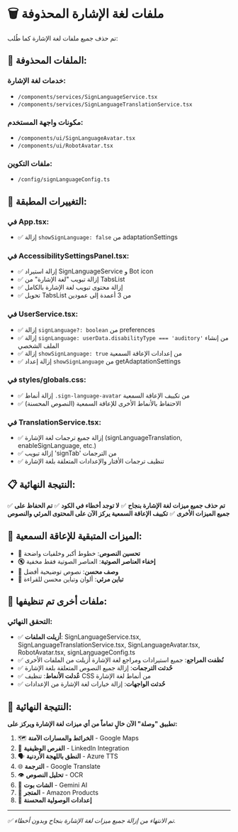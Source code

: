 # 🗑️ ملفات لغة الإشارة المحذوفة

تم حذف جميع ملفات لغة الإشارة كما طُلب:

## 📁 الملفات المحذوفة:

### خدمات لغة الإشارة:
- `/components/services/SignLanguageService.tsx`
- `/components/services/SignLanguageTranslationService.tsx`

### مكونات واجهة المستخدم:
- `/components/ui/SignLanguageAvatar.tsx`
- `/components/ui/RobotAvatar.tsx`

### ملفات التكوين:
- `/config/signLanguageConfig.ts`

## 🔧 التغييرات المطبقة:

### في App.tsx:
- ✅ إزالة `showSignLanguage: false` من adaptationSettings

### في AccessibilitySettingsPanel.tsx:
- ✅ إزالة استيراد SignLanguageService و Bot icon
- ✅ إزالة تبويب "لغة الإشارة" من TabsList
- ✅ إزالة محتوى تبويب لغة الإشارة بالكامل
- ✅ تحويل TabsList من 3 أعمدة إلى عمودين

### في UserService.tsx:
- ✅ إزالة `signLanguage?: boolean` من preferences
- ✅ إزالة `signLanguage: userData.disabilityType === 'auditory'` من إنشاء الملف الشخصي
- ✅ إزالة `showSignLanguage: true` من إعدادات الإعاقة السمعية
- ✅ إزالة إعداد `showSignLanguage` من getAdaptationSettings

### في styles/globals.css:
- ✅ إزالة أنماط `.sign-language-avatar` من تكييف الإعاقة السمعية
- ✅ الاحتفاظ بالأنماط الأخرى للإعاقة السمعية (النصوص المحسنة)

### في TranslationService.tsx:
- ✅ إزالة جميع ترجمات لغة الإشارة (signLanguageTranslation, enableSignLanguage, etc.)
- ✅ إزالة تبويب 'signTab' من الترجمات
- ✅ تنظيف ترجمات الأفتار والإعدادات المتعلقة بلغة الإشارة

## 📋 النتيجة النهائية:

✅ **تم حذف جميع ميزات لغة الإشارة بنجاح**
✅ **لا توجد أخطاء في الكود**
✅ **تم الحفاظ على جميع الميزات الأخرى**
✅ **تكييف الإعاقة السمعية يركز الآن على المحتوى المرئي والنصوص**

## 🎯 الميزات المتبقية للإعاقة السمعية:

- 📝 **تحسين النصوص**: خطوط أكبر وخلفيات واضحة
- 🔇 **إخفاء العناصر الصوتية**: العناصر الصوتية فقط مخفية
- 📖 **وصف محسن**: نصوص توضيحية أفضل
- 🎨 **تباين مرئي**: ألوان وتباين محسن للقراءة

## 📝 ملفات أخرى تم تنظيفها:

### التحقق النهائي:
- ✅ **أزيلت الملفات**: SignLanguageService.tsx, SignLanguageTranslationService.tsx, SignLanguageAvatar.tsx, RobotAvatar.tsx, signLanguageConfig.ts
- ✅ **نُظفت المراجع**: جميع استيرادات ومراجع لغة الإشارة أُزيلت من الملفات الأخرى
- ✅ **حُدثت الترجمات**: إزالة جميع النصوص المتعلقة بلغة الإشارة
- ✅ **عُدلت الأنماط**: تنظيف CSS من أنماط لغة الإشارة
- ✅ **حُدثت الواجهات**: إزالة خيارات لغة الإشارة من الإعدادات

## 🎉 النتيجة النهائية:

**تطبيق "وصلة" الآن خالٍ تماماً من أي ميزات لغة الإشارة ويركز على:**

1. 🗺️ **الخرائط والمسارات الآمنة** - Google Maps
2. 💼 **الفرص الوظيفية** - LinkedIn Integration  
3. 🗣️ **النطق باللهجة الأردنية** - Azure TTS
4. 🌐 **الترجمة** - Google Translate
5. 👁️ **تحليل النصوص** - OCR
6. 🤖 **الشات بوت** - Gemini AI
7. 🛒 **المتجر** - Amazon Products
8. 🔧 **إعدادات الوصولية المحسنة**

---

*✅ تم الانتهاء من إزالة جميع ميزات لغة الإشارة بنجاح وبدون أخطاء.*